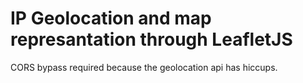 <h1>IP Geolocation and map represantation through LeafletJS</h1>
<p>CORS bypass required because the geolocation api has hiccups.</p>
